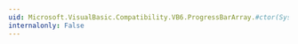 ```yaml
---
uid: Microsoft.VisualBasic.Compatibility.VB6.ProgressBarArray.#ctor(System.ComponentModel.IContainer)
internalonly: False
---
```

